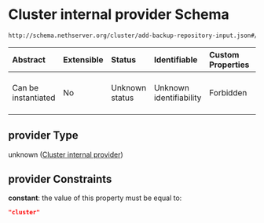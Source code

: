 # Cluster internal provider Schema

```txt
http://schema.nethserver.org/cluster/add-backup-repository-input.json#/anyOf/4/allOf/0/properties/provider
```



| Abstract            | Extensible | Status         | Identifiable            | Custom Properties | Additional Properties | Access Restrictions | Defined In                                                                                            |
| :------------------ | :--------- | :------------- | :---------------------- | :---------------- | :-------------------- | :------------------ | :---------------------------------------------------------------------------------------------------- |
| Can be instantiated | No         | Unknown status | Unknown identifiability | Forbidden         | Allowed               | none                | [add-backup-repository-input.json\*](cluster/add-backup-repository-input.json "open original schema") |

## provider Type

unknown ([Cluster internal provider](add-backup-repository-input-anyof-4-allof-local-storage-properties-cluster-internal-provider.md))

## provider Constraints

**constant**: the value of this property must be equal to:

```json
"cluster"
```
